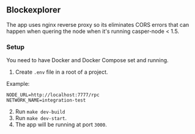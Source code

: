 ## Blockexplorer

The app uses nginx reverse proxy so its eliminates CORS errors that can happen when quering the node when it's running casper-node < 1.5.

### Setup

You need to have Docker and Docker Compose set and running.

1. Create `.env` file in a root of a project.

Example:

```
NODE_URL=http://localhost:7777/rpc
NETWORK_NAME=integration-test
```

2. Run `make dev-build`
3. Run `make dev-start`.
4. The app will be running at port `3000`.
